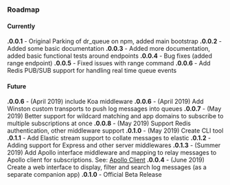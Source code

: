 ### Roadmap

#### Currently

<b>.0.0.1</b> - Original Parking of dr_queue on npm, added main bootstrap
<b>.0.0.2</b> - Added some basic documentation
<b>.0.0.3</b> - Added more documentation, added basic functional tests around endpoints
<b>.0.0.4</b> - Bug fixes (added range endpoint)
<b>.0.0.5</b> - Fixed issues with range command
<b>.0.0.6</b> - Add Redis PUB/SUB support for handling real time queue events

#### Future

<b>.0.0.6</b> - (April 2019) include Koa middleware
<b>.0.0.6</b> - (April 2019) Add Winston custom transports to push log messages into queues
<b>.0.0.7</b> - (May 2019) Better support for wildcard matching and app domains to subscribe to multiple subscriptions at once
<b>.0.0.8</b> - (May 2019) Support Redis authentication, other middleware support
<b>.0.1.0</b> - (May 2019) Create CLI tool
<b>.0.1.1</b> - Add Elastic stream support to collate messages to elastic
<b>.0.1.2</b> - Adding support for Express and other server middlewares
<b>.0.1.3</b> - (Summer 2019) Add Apollo interface middleware and mapping to relay messages to Apollo client for subscriptions. See: [Apollo Client](https://github.com/apollographql/apollo-client)
<b>.0.0.4</b> - (June 2019) Create a web interface to display, filter and search log messages (as a separate companion app)
<b>.0.1.0</b> - Official Beta Release
